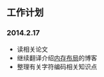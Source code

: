 ## 工作计划

### 2014.2.17

* 读相关论文
* 继续翻译介绍[内存布局](http://duartes.org/gustavo/blog/post/anatomy-of-a-program-in-memory)的博客
* 整理有关字符编码相关知识点
